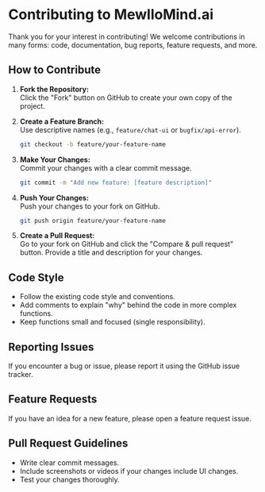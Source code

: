 # Contributing to MewlloMind.ai

Thank you for your interest in contributing! We welcome contributions in many forms: code, documentation, bug reports, feature requests, and more.

## How to Contribute

1. **Fork the Repository:**  
   Click the "Fork" button on GitHub to create your own copy of the project.

2. **Create a Feature Branch:**  
   Use descriptive names (e.g., `feature/chat-ui` or `bugfix/api-error`).
   ```bash
   git checkout -b feature/your-feature-name

3. **Make Your Changes:**  
   Commit your changes with a clear commit message.
   ```bash
   git commit -m "Add new feature: [feature description]"
   ```  

4. **Push Your Changes:**  
   Push your changes to your fork on GitHub.
   ```bash
   git push origin feature/your-feature-name
   ```  

5. **Create a Pull Request:**  
   Go to your fork on GitHub and click the "Compare & pull request" button.
   Provide a title and description for your changes.

## Code Style

- Follow the existing code style and conventions.
- Add comments to explain "why" behind the code in more complex functions.
- Keep functions small and focused (single responsibility).

## Reporting Issues

If you encounter a bug or issue, please report it using the GitHub issue tracker.

## Feature Requests

If you have an idea for a new feature, please open a feature request issue.

## Pull Request Guidelines

- Write clear commit messages.
- Include screenshots or videos if your changes include UI changes.
- Test your changes thoroughly. 